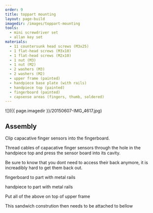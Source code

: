 ```yaml
---
order: 9
title: toppart mounting
layout: page-build
imagedir: /images/toppart-mounting
tools:
  - mini screwdriver set
  - allan key set
materials:
  - 11 countersunk head screws (M3x25)
  - 1 flat-head screws (M3x10)
  - 1 flat-head screws (M2x10)
  - 1 nut (M3)
  - 1 nut (M2)
  - 2 washers (M3)
  - 2 washers (M2)
  - upper frame (painted)
  - handpiece base plate (with rails)
  - handpiece top (painted)
  - fingerboard (painted)
  - capsense areas (fingers, thumb, soldered)
---
```


![]({{ page.imagedir }}/20150607-IMG_4617.jpg)


## Assembly

Clip capacative finger sensors into the fingerboard.

Thread cables of capacative finger sensors through the hole in the handpiece top and press the sensor board into its cavity.

<div class="note">
Be sure to know that you dont need to access their back anymore, it is increadibly hard to get them back out.
</div>

fingerboard to part with metal rails

handpiece to part with metal rails

Put all of the above on top of upper frame

This sandwich constrution then needs to be attached to bellow


